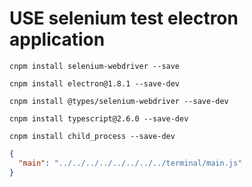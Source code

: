 
# USE selenium test electron application

```
cnpm install selenium-webdriver --save

cnpm install electron@1.8.1 --save-dev

cnpm install @types/selenium-webdriver --save-dev

cnpm install typescript@2.6.0 --save-dev

cnpm install child_process --save-dev

```

```json
{
  "main": "../../../../../../../../terminal/main.js"
}
```
